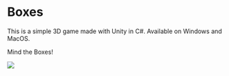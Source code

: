 # Boxes
This is a simple 3D game made with Unity in C#. Available on Windows and MacOS.

Mind the Boxes!

![](https://imgur.com/zoTAm84.png)
